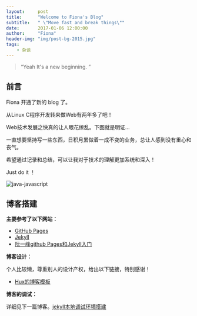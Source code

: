 ```yaml
---
layout:     post
title:      "Welcome to Fiona's Blog"
subtitle:   " \"Move fast and break things\""
date:       2017-01-06 12:00:00
author:     "Fiona"
header-img: "img/post-bg-2015.jpg"
tags:
    - 杂谈
---
```


> “Yeah It's a new beginning. ”


## 前言

Fiona 开通了新的 blog 了。

从Linux C程序开发转来做Web有两年多了吧！  

Web技术发展之快真的让人眼花缭乱。下图就是明证...  

一直想要坚持写一些东西，日积月累做着一成不变的业务，总让人感到没有重心和丧气。  

希望通过记录和总结，可以让我对于技术的理解更加系统和深入！  

Just do it ！  

![java-javascript](/blog/img/in-post/post-hello-blog/web_related.jpg)

## 博客搭建

**主要参考了以下网站：**

* [GitHub Pages](https://pages.github.com/)
* [Jekyll](http://jekyllrb.com/)
* [阮一峰github Pages和Jekyll入门](http://www.ruanyifeng.com/blog/2012/08/blogging_with_jekyll.html)  

**博客设计：**  

个人比较懒，尊重别人的设计产权，给出以下链接，特别感谢！

* [Hux的博客模板](http://huangxuan.me/)

**博客的调试：** 

详细见下一篇博客。[jekyll本地调试环境搭建](http://localhost:4000/blog/2017/01/07/use-jekyll/)

